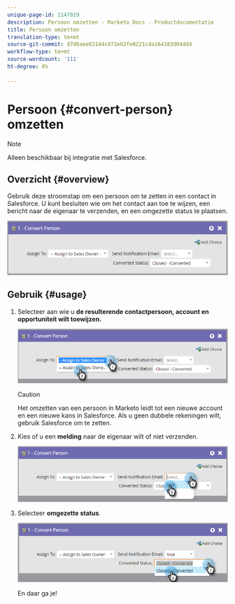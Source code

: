 ```yaml
---
unique-page-id: 1147019
description: Persoon omzetten - Marketo Docs - Productdocumentatie
title: Persoon omzetten
translation-type: tm+mt
source-git-commit: d7d6aee63144c472e02fe0221c4a164183d04dd4
workflow-type: tm+mt
source-wordcount: '111'
ht-degree: 0%

---
```



# Persoon {#convert-person} omzetten

>[!NOTE]
>
>Alleen beschikbaar bij integratie met Salesforce.

## Overzicht {#overview}

Gebruik deze stroomstap om een persoon om te zetten in een contact in Salesforce. U kunt besluiten wie om het contact aan toe te wijzen, een bericht naar de eigenaar te verzenden, en een omgezette status te plaatsen.

![](assets/one-2.png)

## Gebruik {#usage}

1. Selecteer aan wie u **de resulterende contactpersoon, account en opportuniteit wilt toewijzen.**

   ![](assets/two-2.png)

   >[!CAUTION]
   >
   >Het omzetten van een persoon in Marketo leidt tot een nieuwe account en een nieuwe kans in Salesforce. Als u geen dubbele rekeningen wilt, gebruik Salesforce om te zetten.

1. Kies of u een **melding** naar de eigenaar wilt of niet verzenden.

   ![](assets/three-2.png)

1. Selecteer **omgezette status**.

   ![](assets/four-3.png)

   En daar ga je!

